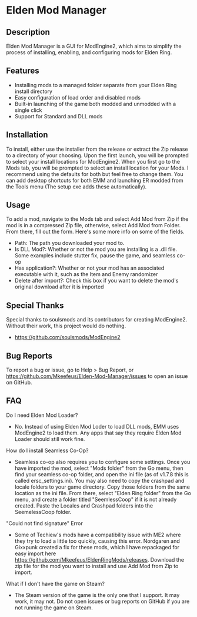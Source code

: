 # Elden Mod Manager

## Description

Elden Mod Manager is a GUI for ModEngine2, which aims to simplify the process of installing, enabling, and configuring mods for Elden Ring.

## Features

- Installing mods to a managed folder separate from your Elden Ring install directory
- Easy configuration of load order and disabled mods
- Built-in launching of the game both modded and unmodded with a single click
- Support for Standard and DLL mods

## Installation

To install, either use the installer from the release or extract the Zip release to a directory of your choosing.  Upon the first launch, you will be prompted to select your install locations for ModEngine2. When you first go to the Mods tab, you will be prompted to select an install location for your Mods. I recommend using the defaults for both but feel free to change them. You can add desktop shortcuts for both EMM and launching ER modded from the Tools menu (The setup exe adds these automatically). 

## Usage

To add a mod, navigate to the Mods tab and select Add Mod from Zip if the mod is in a compressed Zip file, otherwise, select Add Mod from Folder. From there, fill out the form. Here's some more info on some of the fields.

- Path: The path you downloaded your mod to.
- Is DLL Mod?: Whether or not the mod you are installing is a .dll file. Some examples include stutter fix, pause the game, and seamless co-op
- Has application?: Whether or not your mod has an associated executable with it, such as the Item and Enemy randomizer
- Delete after import?: Check this box if you want to delete the mod's original download after it is imported

## Special Thanks

Special thanks to soulsmods and its contributors for creating ModEngine2. Without their work, this project would do nothing.

- https://github.com/soulsmods/ModEngine2

## Bug Reports

To report a bug or issue, go to Help > Bug Report, or https://github.com/Mkeefeus/Elden-Mod-Manager/issues to open an issue on GitHub.

## FAQ

Do I need Elden Mod Loader?

- No. Instead of using Elden Mod Loder to load DLL mods, EMM uses ModEngine2 to load them. Any apps that say they require Elden Mod Loader should still work fine.

How do I install Seamless Co-Op?

- Seamless co-op also requires you to configure some settings. Once you have imported the mod, select "Mods folder" from the Go menu, then find your seamless co-op folder, and open the ini file (as of v1.7.8 this is called ersc_settings.ini). You may also need to copy the crashpad and locale folders to your game directory. Copy those folders from the same location as the ini file. From there, select "Elden Ring folder" from the Go menu, and create a folder titled "SeemlessCoop" if it is not already created. Paste the Locales and Crashpad folders into the SeemelessCoop folder.

"Could not find signature" Error

- Some of Techiew's mods have a compatibility issue with ME2 where they try to load a little too quickly, causing this error. Nordgaren and Gixxpunk created a fix for these mods, which I have repackaged for easy import here https://github.com/Mkeefeus/EldenRingMods/releases. Download the zip file for the mod you want to install and use Add Mod from Zip to import.

What if I don't have the game on Steam?

- The Steam version of the game is the only one that I support. It may work, it may not. Do not open issues or bug reports on GitHub if you are not running the game on Steam.

